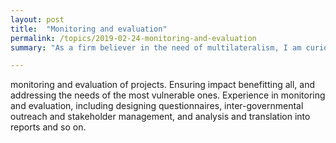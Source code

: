 ```yaml
---
layout: post
title:  "Monitoring and evaluation"
permalink: /topics/2019-02-24-monitoring-and-evaluation
summary: "As a firm believer in the need of multilateralism, I am curious about effective development cooperation."

---
```


monitoring and evaluation of projects. Ensuring impact benefitting all, and addressing the needs of the most vulnerable ones.
Experience in monitoring and evaluation, including designing questionnaires, inter-governmental outreach and stakeholder management, and analysis and translation into reports and so on.
